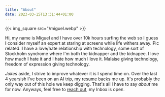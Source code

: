 ```yaml
---
title: "About"
date: 2023-03-15T13:31:44+01:00
---
```



{{< img_square src="/miguel.webp" >}}

 Hi, my name is Miguel and I have over 10k hours surfing the web so I guess I consider myself an expert at staring at screens while life withers away. Pic related. I have a love/hate relationship with technology, some sort of Stockholm syndrome where I'm both the kidnapper and the kidnapee. I love how much I hate it and I hate how much I love it. Malaise giving technology, freedom of expression giving technology.

_Jokes_ aside, I strive to improve whatever it is I spend time on. Over the last 4 yearsish I've been on an AI trip, my [resume](/cv.pdf) backs me up. It's probably the only way out of this hole we keep digging. That's all I have to say _about_ me for now. Anyways, feel free to [reach out](mailto://miguelvalente@pm.me), my Inbox is open.
